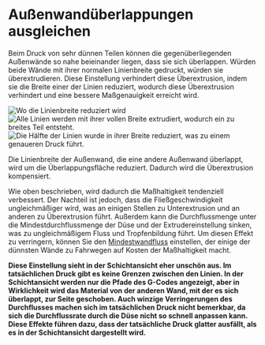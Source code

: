Außenwandüberlappungen ausgleichen
====
Beim Druck von sehr dünnen Teilen können die gegenüberliegenden Außenwände so nahe beieinander liegen, dass sie sich überlappen. Würden beide Wände mit ihrer normalen Linienbreite gedruckt, würden sie überextrudieren. Diese Einstellung verhindert diese Überextrusion, indem sie die Breite einer der Linien reduziert, wodurch diese Überextrusion verhindert und eine bessere Maßgenauigkeit erreicht wird.

![Wo die Linienbreite reduziert wird](../../../articles/images/travel_compensate_overlapping_walls_enabled_schematic.svg)
![Alle Linien werden mit ihrer vollen Breite extrudiert, wodurch ein zu breites Teil entsteht.](../../../articles/images/travel_compensate_overlapping_walls_enabled_disabled.png)
![Die Hälfte der Linien wurde in ihrer Breite reduziert, was zu einem genaueren Druck führt.](../../../articles/images/travel_compensate_overlapping_walls_enabled_enabled.png)

Die Linienbreite der Außenwand, die eine andere Außenwand überlappt, wird um die Überlappungsfläche reduziert. Dadurch wird die Überextrusion kompensiert.

Wie oben beschrieben, wird dadurch die Maßhaltigkeit tendenziell verbessert. Der Nachteil ist jedoch, dass die Fließgeschwindigkeit ungleichmäßiger wird, was an einigen Stellen zu Unterextrusion und an anderen zu Überextrusion führt. Außerdem kann die Durchflussmenge unter die Mindestdurchflussmenge der Düse und der Extrudereinstellung sinken, was zu ungleichmäßigem Fluss und Tropfenbildung führt. Um diesen Effekt zu verringern, können Sie den [Mindestwandfluss](wall_min_flow.md) einstellen, der einige der dünnsten Wände zu Fahrwegen auf Kosten der Maßhaltigkeit macht.

**Diese Einstellung sieht in der Schichtansicht eher unschön aus. Im tatsächlichen Druck gibt es keine Grenzen zwischen den Linien. In der Schichtansicht werden nur die Pfade des G-Codes angezeigt, aber in Wirklichkeit wird das Material von der anderen Wand, mit der es sich überlappt, zur Seite geschoben. Auch winzige Verringerungen des Durchflusses machen sich im tatsächlichen Druck nicht bemerkbar, da sich die Durchflussrate durch die Düse nicht so schnell anpassen kann. Diese Effekte führen dazu, dass der tatsächliche Druck glatter ausfällt, als es in der Schichtansicht dargestellt wird.**